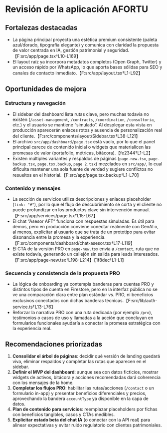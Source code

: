 # Revisión de la aplicación AFORTU

## Fortalezas destacadas
- La página principal proyecta una estética premium consistente (paleta azul/dorado, tipografía elegante) y comunica con claridad la propuesta de valor centrada en IA, gestión patrimonial y seguridad.【F:src/app/page.tsx†L10-L169】
- El layout raíz ya incorpora metadatos completos (Open Graph, Twitter) y un acceso rápido por WhatsApp, lo que aporta bases sólidas para SEO y canales de contacto inmediato.【F:src/app/layout.tsx†L1-L92】

## Oportunidades de mejora
### Estructura y navegación
- El sidebar del dashboard lista rutas clave, pero muchas todavía no existen (`/asset-management`, `/contracts`, `/coordination`, `/consultoria`, etc.) y el usuario se mantiene “simulado”. Al desplegar esta vista en producción aparecerán enlaces rotos y ausencia de personalización real del cliente.【F:src/components/layout/Sidebar.tsx†L38-L121】
- El archivo `src/app/dashboard/page.tsx` está vacío, por lo que el panel principal carece de contenido inicial o widgets que materialicen las promesas de valor (portafolio, métricas, bitácora).【fe2344†L1-L2】
- Existen múltiples variantes y respaldos de páginas (`page-new.tsx`, `page-backup.tsx`, `page.tsx.backup`, `page 2.tsx`) mezclados en `src/app/`, lo cual dificulta mantener una sola fuente de verdad y sugiere conflictos no resueltos en el historial.【F:src/app/page.tsx.backup†L1-L70】

### Contenido y mensajes
- La sección de servicios utiliza descripciones y enlaces placeholder (`link: "#"`), por lo que el flujo de descubrimiento se corta y el cliente no puede profundizar en los productos clave sin intervención manual.【F:src/app/services/page.tsx†L15-L67】
- El chat “Asesor AFT” funciona con respuestas simuladas. Es útil para demos, pero en producción conviene conectar realmente con GenAI o, al menos, explicitar al usuario que se trata de un prototipo para evitar disonancia entre la promesa y la experiencia.【F:src/components/dashboard/chat-asesor.tsx†L17-L119】
- El CTA de la versión PRO en `page-new.tsx` envía a `/contact`, ruta que no existe todavía, generando un callejón sin salida para leads interesados.【F:src/app/page-new.tsx†L198-L214】【1f8dec†L1-L1】

### Secuencia y consistencia de la propuesta PRO
- La lógica de onboarding ya contempla banderas para cuentas PRO y distintos tipos de cuenta en Firestore, pero en la interfaz pública no se ve una comparación clara entre plan estándar vs. PRO, ni beneficios exclusivos conectados con dichas banderas técnicas.【F:src/lib/auth-service.ts†L13-L76】
- Reforzar la narrativa PRO con una ruta dedicada (por ejemplo `/pro`), testimonios o casos de uso y llamadas a la acción que concluyan en formularios funcionales ayudaría a conectar la promesa estratégica con la experiencia real.

## Recomendaciones priorizadas
1. **Consolidar el árbol de páginas**: decidir qué versión de landing quedará viva, eliminar respaldos y completar las rutas que aparecen en el sidebar.
2. **Definir el MVP del dashboard**: aunque sea con datos ficticios, mostrar widgets de activos, bitácora y acciones recomendadas dará coherencia con los mensajes de la home.
3. **Completar los flujos PRO**: habilitar las rutas/acciones (`/contact` o un formulario in-app) y presentar beneficios diferenciales y precios, aprovechando la bandera `accountType` ya disponible en la capa de datos.
4. **Plan de contenido para servicios**: reemplazar placeholders por fichas con beneficios tangibles, casos y CTAs medibles.
5. **Explicitar estado beta del chat IA** (o conectar con la API real) para alinear expectativas y evitar ruido regulatorio con clientes patrimoniales.
